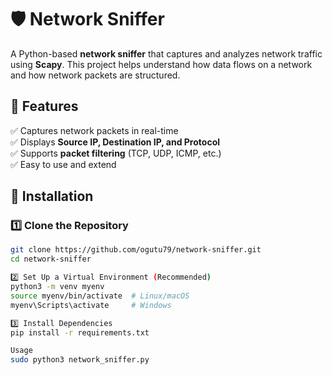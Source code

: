 # 🛡️ Network Sniffer

A Python-based **network sniffer** that captures and analyzes network traffic using **Scapy**. This project helps understand how data flows on a network and how network packets are structured.

## 📌 Features
✅ Captures network packets in real-time  
✅ Displays **Source IP, Destination IP, and Protocol**  
✅ Supports **packet filtering** (TCP, UDP, ICMP, etc.)  
✅ Easy to use and extend  

## 🚀 Installation

### 1️⃣ Clone the Repository
```bash
git clone https://github.com/ogutu79/network-sniffer.git
cd network-sniffer

2️⃣ Set Up a Virtual Environment (Recommended)
python3 -m venv myenv
source myenv/bin/activate  # Linux/macOS
myenv\Scripts\activate     # Windows

3️⃣ Install Dependencies
pip install -r requirements.txt

Usage
sudo python3 network_sniffer.py

